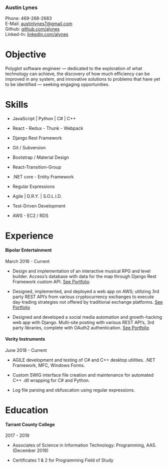 
### Austin Lynes
Phone: 469-268-2683 <br/>
E-Mail: austinlynes7@gmail.com <br/>
Github: [github.com/alynes](https://github.com/alynes) <br/>
Linked-In: [linkedin.com/alynes](https://linkedin.com/in/alynes)

# Objective
Polyglot software engineer — dedicated to the exploration of what technology can achieve, 
the discovery of how much efficiency can be improved in any system, and 
innovative solutions to problems that have yet to be identified — seeking engaging opportunities.

# Skills

- JavaScript | Python | C# | C++

- React - Redux - Thunk - Webpack

- Django Rest Framework

- Git / Subversion

- Bootstrap / Material Design 

- React-Transition-Group

- .NET core - Entity Framework

- Regular Expressions

- Agile | D.R.Y. | S.O.L.I.D.

- Test-Driven Development

- AWS - EC2 / RDS

# Experience

#### Bipolar Entertainment
March 2016 - Current

- Design and implementation of an interactive musical RPG and level builder. 
Access’s database with data for the map through Django Rest Framework custom API.
[See Portfolio](https://alynes.github.io/lynes-portfolio/#/portfolio/bp-chronicles/)

- Designed, implemented, and deployed a web app on AWS; utilizing 3rd party REST API’s from 
various cryptocurrency exchanges to execute day-trading strategies not offered by traditional exchange platforms.
[See Portfolio](https://alynes.github.io/lynes-portfolio/#/portfolio/trade-boy)

- Designed and developed a social media automation and growth-hacking web app with Django. 
Multi-site posting with various REST API’s, 3rd party libraries, complete with OAuth2 authentication.
[See Portfolio](https://alynes.github.io/lynes-portfolio/#/portfolio/social-automator)

#### Verity Instruments
June 2018 - Current

- AGILE development and testing of C# and C++ desktop utilities. .NET Framework, MFC, Windows Forms.

- Custom SWIG interface file creation and maintenance for automated C++ .dll wrapping for C# and Python.

- Log file parsing and obfuscation using regular expressions.

# Education

#### Tarrant County College
2017 - 2019

- Associates of Science in Information Technology: Programming, AAS. (December 2019)

- Certificates 1 & 2 for Programming Field of Study
